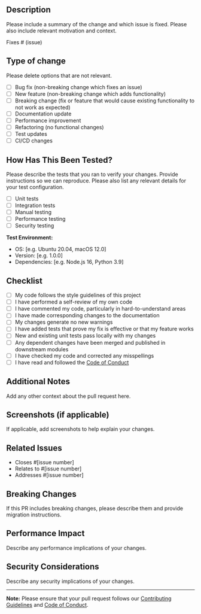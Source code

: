 ## Description

Please include a summary of the change and which issue is fixed. Please also include relevant motivation and context.

Fixes # (issue)

## Type of change

Please delete options that are not relevant.

- [ ] Bug fix (non-breaking change which fixes an issue)
- [ ] New feature (non-breaking change which adds functionality)
- [ ] Breaking change (fix or feature that would cause existing functionality to not work as expected)
- [ ] Documentation update
- [ ] Performance improvement
- [ ] Refactoring (no functional changes)
- [ ] Test updates
- [ ] CI/CD changes

## How Has This Been Tested?

Please describe the tests that you ran to verify your changes. Provide instructions so we can reproduce. Please also list any relevant details for your test configuration.

- [ ] Unit tests
- [ ] Integration tests
- [ ] Manual testing
- [ ] Performance testing
- [ ] Security testing

**Test Environment:**
- OS: [e.g. Ubuntu 20.04, macOS 12.0]
- Version: [e.g. 1.0.0]
- Dependencies: [e.g. Node.js 16, Python 3.9]

## Checklist

- [ ] My code follows the style guidelines of this project
- [ ] I have performed a self-review of my own code
- [ ] I have commented my code, particularly in hard-to-understand areas
- [ ] I have made corresponding changes to the documentation
- [ ] My changes generate no new warnings
- [ ] I have added tests that prove my fix is effective or that my feature works
- [ ] New and existing unit tests pass locally with my changes
- [ ] Any dependent changes have been merged and published in downstream modules
- [ ] I have checked my code and corrected any misspellings
- [ ] I have read and followed the [Code of Conduct](CODE_OF_CONDUCT.md)

## Additional Notes

Add any other context about the pull request here.

## Screenshots (if applicable)

If applicable, add screenshots to help explain your changes.

## Related Issues

- Closes #[issue number]
- Relates to #[issue number]
- Addresses #[issue number]

## Breaking Changes

If this PR includes breaking changes, please describe them and provide migration instructions.

## Performance Impact

Describe any performance implications of your changes.

## Security Considerations

Describe any security implications of your changes.

---

**Note:** Please ensure that your pull request follows our [Contributing Guidelines](https://github.com/Constellix/.github/blob/main/CONTRIBUTING.md) and [Code of Conduct](https://github.com/Constellix/.github/blob/main/CODE_OF_CONDUCT.md).
